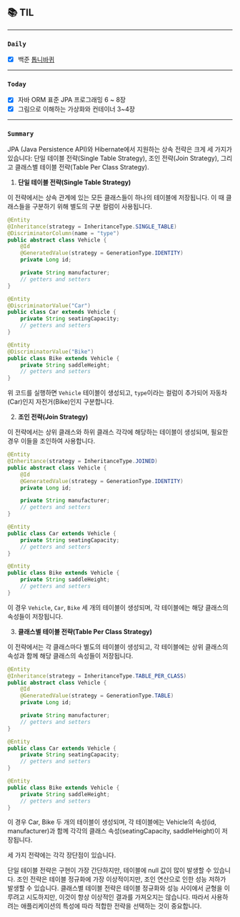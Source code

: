 
## 📚 TIL

---

### `Daily`
- [X] 백준 [톱니바퀴](https://www.acmicpc.net/problem/14891)

---
### `Today`
- [X] 자바 ORM 표준 JPA 프로그래밍 6 ~ 8장
- [X] 그림으로 이해하는 가상화와 컨테이너 3~4장

---
### `Summary`
JPA (Java Persistence API)와 Hibernate에서 지원하는 상속 전략은 크게 세 가지가 있습니다: 단일 테이블 전략(Single Table Strategy), 조인 전략(Join Strategy), 그리고 클래스별 테이블 전략(Table Per Class Strategy).

1. **단일 테이블 전략(Single Table Strategy)**

이 전략에서는 상속 관계에 있는 모든 클래스들이 하나의 테이블에 저장됩니다. 이 때 클래스들을 구분하기 위해 별도의 구분 컬럼이 사용됩니다.

```java
@Entity
@Inheritance(strategy = InheritanceType.SINGLE_TABLE)
@DiscriminatorColumn(name = "type")
public abstract class Vehicle {
    @Id
    @GeneratedValue(strategy = GenerationType.IDENTITY)
    private Long id;

    private String manufacturer;
    // getters and setters
}

@Entity
@DiscriminatorValue("Car")
public class Car extends Vehicle {
    private String seatingCapacity;
    // getters and setters
}

@Entity
@DiscriminatorValue("Bike")
public class Bike extends Vehicle {
    private String saddleHeight;
    // getters and setters
}
```

위 코드를 실행하면 `Vehicle` 테이블이 생성되고, `type`이라는 컬럼이 추가되어 자동차(Car)인지 자전거(Bike)인지 구분합니다.

2. **조인 전략(Join Strategy)**

이 전략에서는 상위 클래스와 하위 클래스 각각에 해당하는 테이블이 생성되며, 필요한 경우 이들을 조인하여 사용합니다.

```java
@Entity
@Inheritance(strategy = InheritanceType.JOINED)
public abstract class Vehicle {
    @Id
    @GeneratedValue(strategy = GenerationType.IDENTITY)
    private Long id;

    private String manufacturer;
    // getters and setters
}

@Entity
public class Car extends Vehicle {
    private String seatingCapacity;
    // getters and setters
}

@Entity
public class Bike extends Vehicle {
    private String saddleHeight;
    // getters and setters
}
```

이 경우 `Vehicle`, `Car`, `Bike` 세 개의 테이블이 생성되며, 각 테이블에는 해당 클래스의 속성들이 저장됩니다.

3. **클래스별 테이블 전략(Table Per Class Strategy)**

이 전략에서는 각 클래스마다 별도의 테이블이 생성되고, 각 테이블에는 상위 클래스의 속성과 함께 해당 클래스의 속성들이 저장됩니다.

```java
@Entity
@Inheritance(strategy = InheritanceType.TABLE_PER_CLASS)
public abstract class Vehicle {
    @Id
    @GeneratedValue(strategy = GenerationType.TABLE)
    private Long id;

    private String manufacturer;
    // getters and setters
}

@Entity
public class Car extends Vehicle {
    private String seatingCapacity;
    // getters and setters
}

@Entity
public class Bike extends Vehicle {
    private String saddleHeight;
    // getters and setters
}
```

이 경우 Car, Bike 두 개의 테이블이 생성되며, 각 테이블에는 Vehicle의 속성(id, manufacturer)과 함께 각각의 클래스 속성(seatingCapacity, saddleHeight)이 저장됩니다.

세 가지 전략에는 각각 장단점이 있습니다.

단일 테이블 전략은 구현이 가장 간단하지만, 테이블에 null 값이 많이 발생할 수 있습니다.
조인 전략은 테이블 정규화에 가장 이상적이지만, 조인 연산으로 인한 성능 저하가 발생할 수 있습니다.
클래스별 테이블 전략은 테이블 정규화와 성능 사이에서 균형을 이루려고 시도하지만, 이것이 항상 이상적인 결과를 가져오지는 않습니다.
따라서 사용하려는 애플리케이션의 특성에 따라 적합한 전략을 선택하는 것이 중요합니다.
